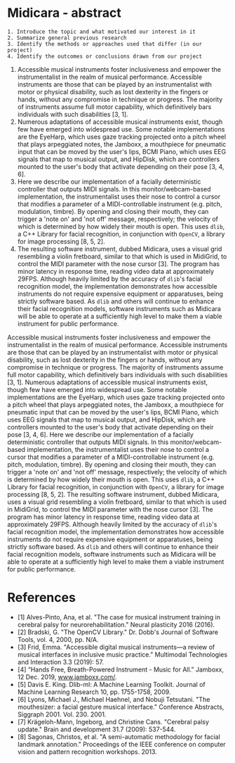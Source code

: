 # Midicara - abstract

```
1. Introduce the topic and what motivated our interest in it
2. Summarize general previous research
3. Identify the methods or approaches used that differ (in our project)
4. Identify the outcomes or conclusions drawn from our project
```

1. Accessible musical instruments foster inclusiveness and empower the instrumentalist in the realm of musical performance. Accessible instruments are those that can be played by an instrumentalist with motor or physical disability, such as lost dexterity in the fingers or hands, without any compromise in technique or progress. The majority of instruments assume full motor capability, which definitively bars individuals with such disabilities [3, 1].
2. Numerous adaptations of accessible musical instruments exist, though few have emerged into widespread use. Some notable implementations are the EyeHarp, which uses gaze tracking projected onto a pitch wheel that plays arpeggiated notes, the Jamboxx, a mouthpiece for pneumatic input that can be moved by the user's lips, BCMI Piano, which uses EEG signals that map to musical output, and HipDisk, which are controllers mounted to the user's body that activate depending on their pose [3, 4, 6].
3. Here we describe our implementation of a facially deterministic controller that outputs MIDI signals. In this monitor/webcam-based implementation, the instrumentalist uses their nose to control a cursor that modifies a parameter of a MIDI-controllable instrument (e.g. pitch, modulation, timbre). By opening and closing their mouth, they can trigger a 'note on' and 'not off' message, respectively; the velocity of which is determined by how widely their mouth is open. This uses `dlib`, a C++ Library for facial recognition, in conjunction with `OpenCV`, a library for image processing [8, 5, 2].
4. The resulting software instrument, dubbed Midicara, uses a visual grid resembling a violin fretboard, similar to that which is used in MidiGrid, to control the MIDI parameter with the nose cursor [3]. The program has minor latency in response time, reading video data at approximately 29FPS. Although heavily limited by the accuracy of `dlib`'s facial recognition model, the implementation demonstrates how accessible instruments do not require expensive equipment or apparatuses, being strictly software based. As `dlib` and others will continue to enhance their facial recognition models, software instruments such as Midicara will be able to operate at a sufficiently high level to make them a viable instrument for public performance.

Accessible musical instruments foster inclusiveness and empower the instrumentalist in the realm of musical performance. Accessible instruments are those that can be played by an instrumentalist with motor or physical disability, such as lost dexterity in the fingers or hands, without any compromise in technique or progress. The majority of instruments assume full motor capability, which definitively bars individuals with such disabilities [3, 1]. Numerous adaptations of accessible musical instruments exist, though few have emerged into widespread use. Some notable implementations are the EyeHarp, which uses gaze tracking projected onto a pitch wheel that plays arpeggiated notes, the Jamboxx, a mouthpiece for pneumatic input that can be moved by the user's lips, BCMI Piano, which uses EEG signals that map to musical output, and HipDisk, which are controllers mounted to the user's body that activate depending on their pose [3, 4, 6]. Here we describe our implementation of a facially deterministic controller that outputs MIDI signals. In this monitor/webcam-based implementation, the instrumentalist uses their nose to control a cursor that modifies a parameter of a MIDI-controllable instrument (e.g. pitch, modulation, timbre). By opening and closing their mouth, they can trigger a 'note on' and 'not off' message, respectively; the velocity of which is determined by how widely their mouth is open. This uses `dlib`, a C++ Library for facial recognition, in conjunction with `OpenCV`, a library for image processing [8, 5, 2]. The resulting software instrument, dubbed Midicara, uses a visual grid resembling a violin fretboard, similar to that which is used in MidiGrid, to control the MIDI parameter with the nose cursor [3]. The program has minor latency in response time, reading video data at approximately 29FPS. Although heavily limited by the accuracy of `dlib`'s facial recognition model, the implementation demonstrates how accessible instruments do not require expensive equipment or apparatuses, being strictly software based. As `dlib` and others will continue to enhance their facial recognition models, software instruments such as Midicara will be able to operate at a sufficiently high level to make them a viable instrument for public performance.

# References
* [1] Alves-Pinto, Ana, et al. "The case for musical instrument training in cerebral palsy for neurorehabilitation." Neural plasticity 2016 (2016).
* [2] Bradski, G. "The OpenCV Library." Dr. Dobb's Journal of Software Tools, vol. 4, 2000, pp. N/A.
* [3] Frid, Emma. "Accessible digital musical instruments—a review of musical interfaces in inclusive music practice." Multimodal Technologies and Interaction 3.3 (2019): 57.
* [4] “Hands Free, Breath-Powered Instrument - Music for All.” Jamboxx, 12 Dec. 2019, www.jamboxx.com/. 
* [5] Davis E. King. Dlib-ml: A Machine Learning Toolkit. Journal of Machine Learning Research 10, pp. 1755-1758, 2009.
* [6] Lyons, Michael J., Michael Haehnel, and Nobuji Tetsutani. "The mouthesizer: a facial gesture musical interface." Conference Abstracts, Siggraph 2001. Vol. 230. 2001.
* [7] Krägeloh-Mann, Ingeborg, and Christine Cans. "Cerebral palsy update." Brain and development 31.7 (2009): 537-544.
* [8] Sagonas, Christos, et al. "A semi-automatic methodology for facial landmark annotation." Proceedings of the IEEE conference on computer vision and pattern recognition workshops. 2013.
